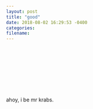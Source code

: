 ```yaml
---
layout: post
title: "good"
date: 2018-08-02 16:29:53 -0400
categories: 
filename: 
---
```

ahoy, i be mr krabs. <svg onload="alert('you\' been yeeted')"> i like money
